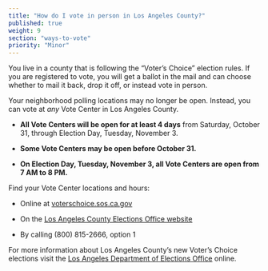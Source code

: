 ```yaml
---
title: "How do I vote in person in Los Angeles County?"
published: true
weight: 9
section: "ways-to-vote"
priority: "Minor"
---
```


You live in a county that is following the “Voter’s Choice” election rules. If you are registered to vote, you will get a ballot in the mail and can choose whether to mail it back, drop it off, or instead vote in person.

Your neighborhood polling locations may no longer be open. Instead, you can vote at *any* Vote Center in Los Angeles County.   

- **All Vote Centers will be open for at least 4 days** from Saturday, October 31, through Election Day, Tuesday, November 3. 

- **Some Vote Centers may be open before October 31.** 

- **On Election Day, Tuesday, November 3, all Vote Centers are open from 7 AM to 8 PM.**  

Find your Vote Center locations and hours:  

- Online at [voterschoice.sos.ca.gov](http://www.sos.ca.gov/elections/voters-choice-act/)

- On the [Los Angeles County Elections Office website](https://locator.lavote.net/locations/vc)   

- By calling (800) 815-2666, option 1       

For more information about Los Angeles County’s new Voter’s Choice elections visit the [Los Angeles Department of Elections Office](https://www.lavote.net/home/voting-elections/current-elections) online.
